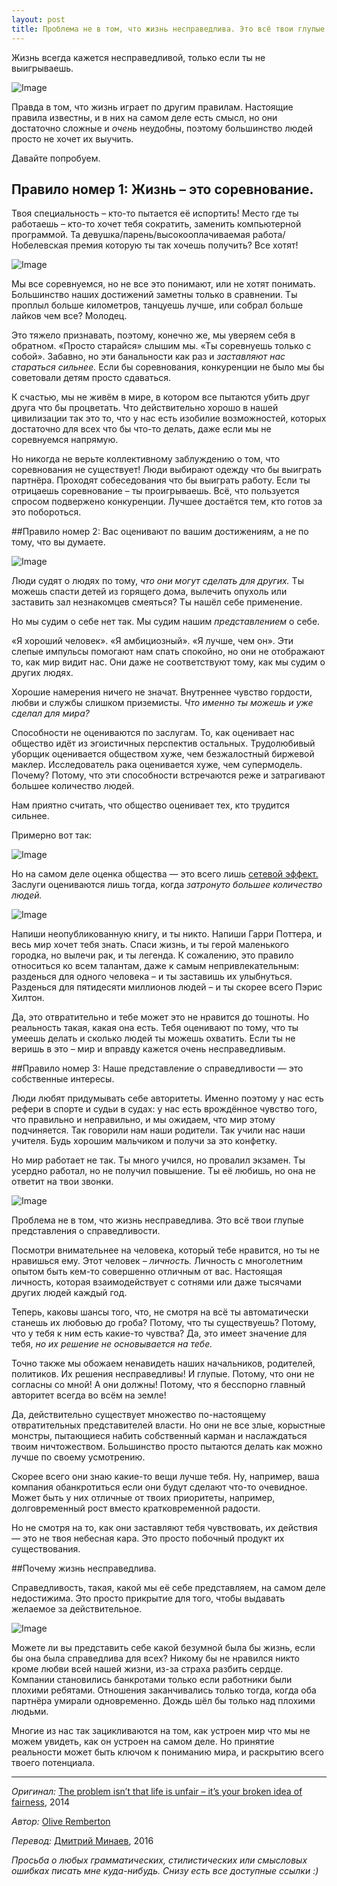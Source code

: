 ```yaml
---
layout: post
title: Проблема не в том, что жизнь несправедлива. Это всё твои глупые представления о справедливости.
---
```


Жизнь всегда кажется несправедливой, только если ты не выигрываешь.

![Image](http://i.imgur.com/ufuFyDZ.png)

Правда в том, что жизнь играет по другим правилам.
Настоящие правила известны, и в них на самом деле есть смысл, но они достаточно сложные и _очень_ неудобны, поэтому большинство людей просто не хочет их выучить.

Давайте попробуем.

## Правило номер 1: Жизнь – это соревнование. 

Твоя специальность – кто-то пытается её испортить! Место где ты работаешь – кто-то хочет тебя сократить, заменить компьютерной программой. Та девушка/парень/высокооплачиваемая работа/Нобелевская премия которую ты так хочешь получить? Все хотят!

![Image](http://i.imgur.com/t1CJusg.png)

Мы все соревнуемся, но не все это понимают, или не хотят понимать. Большинство наших достижений заметны только в сравнении. Ты проплыл больше километров, танцуешь лучше, или собрал больше лайков чем все? Молодец.

Это тяжело признавать, поэтому, конечно же, мы уверяем себя в обратном. «Просто старайся» слышим мы. «Ты соревнуешь только с собой». Забавно, но эти банальности как раз и _заставляют нас стараться сильнее._  Если бы соревнования, конкуренции не было мы бы советовали детям просто сдаваться. 

К счастью, мы не живём в мире, в котором все пытаются убить друг друга что бы процветать. Что действительно хорошо в нашей цивилизации так это то, что у нас есть изобилие возможностей, которых достаточно для всех что бы что-то делать, даже если мы не соревнуемся напрямую. 

Но никогда не верьте коллективному заблуждению о том, что соревнования не существует! Люди выбирают одежду что бы выиграть партнёра. Проходят собеседования что бы выиграть работу. Если ты отрицаешь соревнование – ты проигрываешь. Всё, что пользуется спросом подвержено конкуренции. Лучшее достаётся тем, кто готов за это побороться. 

##Правило номер 2: Вас оценивают по вашим достижениям, а не по тому, что вы думаете.

![Image](http://i.imgur.com/fKhHPKB.png)

Люди судят о людях по тому, _что они могут сделать для других._ Ты можешь спасти детей из горящего дома, вылечить опухоль или заставить зал незнакомцев смеяться? Ты нашёл себе применение. 

Но мы cудим о себе нет так. Мы судим нашим _представлением_ о себе.

«Я хороший человек». «Я амбициозный». «Я лучше, чем он». Эти слепые импульсы помогают нам спать спокойно, но они не отображают то, как мир видит нас. Они даже не соответствуют тому, как мы судим о других людях.

Хорошие намерения ничего не значат. Внутреннее чувство гордости, любви и службы слишком приземисты. _Что именно ты можешь и уже сделал для мира?_

Способности не оцениваются по заслугам. То, как оценивает нас общество идёт из эгоистичных перспектив остальных. Трудолюбивый уборщик оценивается обществом хуже, чем безжалостный биржевой маклер. Исследователь рака оценивается хуже, чем супермодель. Почему? Потому, что эти способности встречаются реже и затрагивают большее количество людей. 

Нам приятно считать, что общество оценивает тех, кто трудится сильнее.

Примерно вот так:

![Image](http://i.imgur.com/Ua3x16G.png)

Но на самом деле оценка общества — это всего лишь [сетевой эффект.](https://ru.wikipedia.org/wiki/Сетевой_эффект) Заслуги оцениваются лишь тогда, когда _затронуто большее количество людей._

![Image](http://i.imgur.com/A8vNGbG.png)

Напиши неопубликованную книгу, и ты никто. Напиши Гарри Поттера, и весь мир хочет тебя знать. Спаси жизнь, и ты герой маленького городка, но вылечи рак, и ты легенда. К сожалению, это правило относиться ко всем талантам, даже к самым непривлекательным: разденься для одного человека – и ты заставишь их улыбнуться. Разденься для пятидесяти миллионов людей – и ты скорее всего Пэрис Хилтон. 

Да, это отвратительно и тебе может это не нравится до тошноты. Но реальность такая, какая она есть. Тебя оценивают по тому, что ты умеешь делать и сколько людей ты можешь охватить. Если ты не веришь в это – мир и вправду кажется очень несправедливым.

##Правило номер 3: Наше представление о справедливости — это собственные интересы. 

Люди любят придумывать себе авторитеты. Именно поэтому у нас есть рефери в спорте и судьи в судах: у нас есть врождённое чувство того, что правильно и неправильно, и мы ожидаем, что мир этому подчиняется. Так говорили нам наши родители. Так учили нас наши учителя. Будь хорошим мальчиком и получи за это конфетку. 

Но мир работает не так. Ты много учился, но провалил экзамен. Ты усердно работал, но не получил повышение. Ты её любишь, но она не ответит на твои звонки. 

![Image](http://i.imgur.com/S8q3JKf.png)

Проблема не в том, что жизнь несправедлива. Это всё твои глупые представления о справедливости. 

Посмотри внимательнее на человека, который тебе нравится, но ты не нравишься ему. Этот человек – _личность._ Личность с многолетним опытом быть кем-то совершенно отличным от вас. Настоящая личность, которая взаимодействует с сотнями или даже тысячами других людей каждый год.

Теперь, каковы шансы того, что, не смотря на всё ты автоматически станешь их любовью до гроба? Потому, что ты существуешь? Потому, что у тебя к ним есть какие-то чувства? Да, это имеет значение для тебя, _но их решение не основывается на тебе._ 

Точно также мы обожаем ненавидеть наших начальников, родителей, политиков. Их решения несправедливы! И глупые. Потому, что они не согласны со мной! А они должны! Потому, что я бесспорно главный авторитет всегда во всём на земле!

Да, действительно существует множество по-настоящему отвратительных представителей власти. Но они не все злые, корыстные монстры, пытающиеся набить собственный карман и наслаждаться твоим ничтожеством. Большинство просто пытаются делать как можно лучше по своему усмотрению. 

Скорее всего они знаю какие-то вещи лучше тебя. Ну, например, ваша компания обанкротиться если они будут сделают что-то очевидное. Может быть у них отличные от твоих приоритеты, например, долговременный рост вместо кратковременной радости. 

Но не смотря на то, как они заставляют тебя чувствовать, их действия — это не твоя небесная кара. Это просто побочный продукт их существования. 

##Почему жизнь несправедлива. 

Справедливость, такая, какой мы её себе представляем, на самом деле недостижима. Это просто прикрытие для того, чтобы выдавать желаемое за действительное. 

![Image](http://i.imgur.com/qPB9Oux.png)

Можете ли вы представить себе какой безумной была бы жизнь, если бы она была справедлива для всех? Никому бы не нравился никто кроме любви всей нашей жизни, из-за страха разбить сердце. Компании становились банкротами только если работники были плохими ребятами. Отношения заканчивались только тогда, когда оба партнёра умирали одновременно. Дождь шёл бы только над плохими людьми. 

Многие из нас так зацикливаются на том, как устроен мир что мы не можем увидеть, как он устроен на самом деле. Но принятие реальности может быть ключом к пониманию мира, и раскрытию всего твоего потенциала. 

***
*Оригинал:* [The problem isn’t that life is unfair – it’s your broken idea of fairness](http://oliveremberton.com/2014/the-problem-isnt-that-life-is-unfair-its-your-broken-idea-of-fairness/), 2014

*Автор:* [Olive Remberton](https://disqus.com/by/oliveremberton/)

*Перевод:* [Дмитрий Минаев](http://dexie.me), 2016



_Просьба о любых грамматических, стилистических или смысловых ошибках писать мне куда-нибудь. Снизу есть все доступные ссылки :)_




